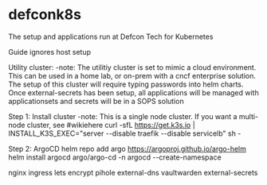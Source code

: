 # defconk8s
The setup and applications run at Defcon Tech for Kubernetes

Guide ignores host setup

Utility cluster:
-note: The utilitiy cluster is set to mimic a cloud environment. This can be used in a home lab, or on-prem with a cncf enterprise solution. The setup of this cluster will require typing passwords into helm charts. Once external-secrets has been setup, all applications will be managed with applicationsets and secrets will be in a SOPS solution

Step 1: Install cluster
-note: This is a single node cluster. If you want a multi-node cluster, see #wikiehere
curl -sfL https://get.k3s.io | INSTALL_K3S_EXEC="server --disable traefik --disable servicelb"  sh -

Step 2: ArgoCD
helm repo add argo https://argoproj.github.io/argo-helm    
helm install argocd argo/argo-cd -n argocd --create-namespace

nginx ingress
lets encrypt 
pihole
external-dns
vaultwarden
external-secrets